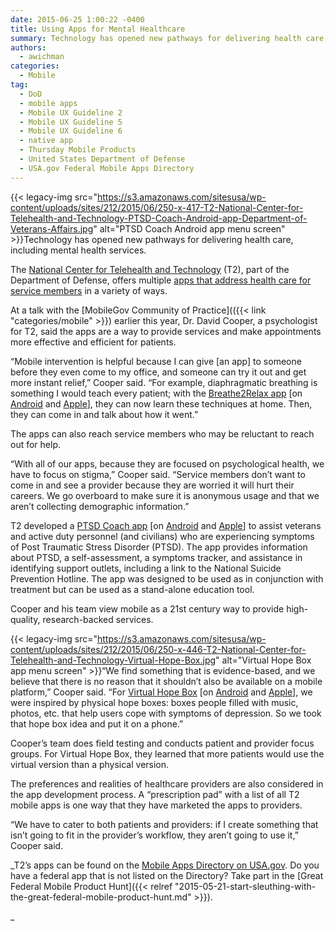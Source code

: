 ```yaml
---
date: 2015-06-25 1:00:22 -0400
title: Using Apps for Mental Healthcare
summary: Technology has opened new pathways for delivering health care, including mental health services. The National Center for Telehealth and Technology (T2), part of the Department of Defense, offers multiple apps that address health care for service members in a variety of ways. At a talk with
authors:
  - awichman
categories:
  - Mobile
tag:
  - DoD
  - mobile apps
  - Mobile UX Guideline 2
  - Mobile UX Guideline 5
  - Mobile UX Guideline 6
  - native app
  - Thursday Mobile Products
  - United States Department of Defense
  - USA.gov Federal Mobile Apps Directory
---
```


{{< legacy-img src="https://s3.amazonaws.com/sitesusa/wp-content/uploads/sites/212/2015/06/250-x-417-T2-National-Center-for-Telehealth-and-Technology-PTSD-Coach-Android-app-Department-of-Veterans-Affairs.jpg" alt="PTSD Coach Android app menu screen" >}}Technology has opened new pathways for delivering health care, including mental health services.

The [National Center for Telehealth and Technology](http://t2health.dcoe.mil/) (T2), part of the Department of Defense, offers multiple [apps that address health care for service members](http://t2health.dcoe.mil/products/mobile-apps) in a variety of ways.

At a talk with the [MobileGov Community of Practice](({{< link "categories/mobile" >}}) earlier this year, Dr. David Cooper, a psychologist for T2, said the apps are a way to provide services and make appointments more effective and efficient for patients.

“Mobile intervention is helpful because I can give [an app] to someone before they even come to my office, and someone can try it out and get more instant relief,” Cooper said. “For example, diaphragmatic breathing is something I would teach every patient; with the [Breathe2Relax app](http://t2health.dcoe.mil/apps/breathe2relax) [on [Android](https://play.google.com/store/apps/details?id=org.t2health.breathe2relax&hl=en) and [Apple](https://itunes.apple.com/us/app/breathe2relax/id425720246?mt=8)], they can now learn these techniques at home. Then, they can come in and talk about how it went.”

The apps can also reach service members who may be reluctant to reach out for help.

“With all of our apps, because they are focused on psychological health, we have to focus on stigma,” Cooper said. “Service members don’t want to come in and see a provider because they are worried it will hurt their careers. We go overboard to make sure it is anonymous usage and that we aren’t collecting demographic information.”

T2 developed a [PTSD Coach app](http://t2health.dcoe.mil/apps/ptsd-coach) [on [Android](https://play.google.com/store/apps/details?id=gov.va.ptsd.ptsdcoach&hl=en) and [Apple](https://itunes.apple.com/us/app/ptsd-coach/id430646302?mt=8)] to assist veterans and active duty personnel (and civilians) who are experiencing symptoms of Post Traumatic Stress Disorder (PTSD). The app provides information about PTSD, a self-assessment, a symptoms tracker, and assistance in identifying support outlets, including a link to the National Suicide Prevention Hotline. The app was designed to be used as in conjunction with treatment but can be used as a stand-alone education tool.

Cooper and his team view mobile as a 21st century way to provide high-quality, research-backed services.

{{< legacy-img src="https://s3.amazonaws.com/sitesusa/wp-content/uploads/sites/212/2015/06/250-x-446-T2-National-Center-for-Telehealth-and-Technology-Virtual-Hope-Box.jpg" alt="Virtual Hope Box app menu screen" >}}“We find something that is evidence-based, and we believe that there is no reason that it shouldn’t also be available on a mobile platform,” Cooper said. “For [Virtual Hope Box](http://t2health.dcoe.mil/apps/virtual-hope-box) [on [Android](https://play.google.com/store/apps/details?id=com.t2.vhb&hl=en) and [Apple](https://itunes.apple.com/us/app/virtual-hope-box/id825099621?mt=8)], we were inspired by physical hope boxes: boxes people filled with music, photos, etc. that help users cope with symptoms of depression. So we took that hope box idea and put it on a phone.”

Cooper’s team does field testing and conducts patient and provider focus groups. For Virtual Hope Box, they learned that more patients would use the virtual version than a physical version.

The preferences and realities of healthcare providers are also considered in the app development process. A “prescription pad” with a list of all T2 mobile apps is one way that they have marketed the apps to providers.

“We have to cater to both patients and providers: if I create something that isn’t going to fit in the provider’s workflow, they aren’t going to use it,” Cooper said.

_T2’s apps can be found on the [Mobile Apps Directory on USA.gov](http://www.usa.gov/mobileapps.shtml). Do you have a federal app that is not listed on the Directory? Take part in the [Great Federal Mobile Product Hunt]({{< relref "2015-05-21-start-sleuthing-with-the-great-federal-mobile-product-hunt.md" >}}).
  
_
